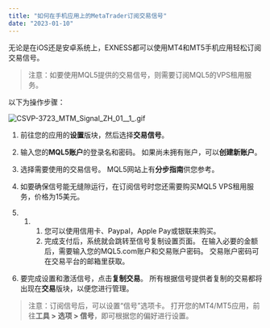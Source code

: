 ```yaml
---
title: "如何在手机应用上的MetaTrader订阅交易信号"
date: "2023-01-10"
---
```


无论是在iOS还是安卓系统上，EXNESS都可以使用MT4和MT5手机应用轻松订阅交易信号。

> 注意：如要使用MQL5提供的交易信号，则需要订阅MQL5的VPS租用服务。

以下为操作步骤：

![CSVP-3723_MTM_Signal_ZH_01__1_.gif](https://get.exness.help/hc/article_attachments/6688921218322/CSVP-3723_MTM_Signal_ZH_01__1_.gif)

1. 前往您的应用的**设置**版块，然后选择**交易信号**。
2. 输入您的**MQL5账户**的登录名和密码。 如果尚未拥有账户，可以**创建新账户**。
3. 选择需要使用的交易信号。 MQL5网站上有**分步指南**供您参考。
4. 如要确保信号能无缝隙运行，在订阅信号时您还需要购买MQL5 VPS租用服务，价格为15美元。

1. 1. 1. 您可以使用信用卡、Paypal，Apple Pay或银联来购买。
        2. 完成支付后，系统就会跳转至信号复制设置页面。 在输入必要的金额后，需要输入您的MQL5.com账户和交易账户密码。 交易账户密码可在交易平台的邮箱里获取。

5. 要完成设置和激活信号，点击**复制交易**。 所有根据信号提供者复制的交易都将出现在**交易**版块，以便您进行管理。

> 注意：订阅信号后，可以设置“信号”选项卡。 打开您的MT4/MT5应用，前往**工具 > 选项 > 信号**，即可根据您的偏好进行设置。
